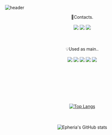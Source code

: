 ![header](https://capsule-render.vercel.app/api?type=waving&color=timeGradient&text=Welcome%20to%20Sehyup's%20GitHub%20👋%20&animation=twinkling&fontSize=35&fontAlignY=40&fontAlign=50&height=250)

<!--
**Epheria/Epheria** is a ✨ _special_ ✨ repository because its `README.md` (this file) appears on your GitHub profile.

Here are some ideas to get you started:

- 🔭 I’m currently working on ...
- 🌱 I’m currently learning ...
- 👯 I’m looking to collaborate on ...
- 🤔 I’m looking for help with ...
- 💬 Ask me about ...
- 📫 How to reach me: ...
- 😄 Pronouns: ...
- ⚡ Fun fact: ...
-->

<div align="center">
🔗Contacts.
<br>
<br>
<a href="https://Epheria.github.io" target="_blank"><img src="https://img.shields.io/badge/DevBlog-A9A9A9?style=flat-square&logo=blogger&logoColor=white"/></a>
<a href="https://www.youtube.com/channel/UCDgw56U0mrq6jIkMpDKqz3g" target="_blank"><img src="https://img.shields.io/badge/Video-DB7093?style=flat-square&logo=youtube&logoColor=white"/></a>
<a href="" target="_blank"><img src="https://img.shields.io/badge/tpguq1104@naver.com-3CB371?style=flat-square&logo=gmail&logoColor=white"/></a>
<br>
<br>
<br>
<br>
💡Used as main..
<br>
<br>
<img src="https://img.shields.io/badge/Unity-FFFAFA?style=for-the-badge&logo=unity&logoColor=black">
<img src="https://img.shields.io/badge/C#️⃣-800080?style=for-the-badge&logo=csharp&logoColor=white">
<a href="" target="_blank"><img src="https://img.shields.io/badge/Unity-FFFAFA?style=flat-square&logo=unity&logoColor=black"/></a>
<a href="" target="_blank"><img src="https://img.shields.io/badge/Csharp-800080?style=flat-square&logo=csharp&logoColor=white"/></a>
<a href="" target="_blank"><img src="https://img.shields.io/badge/fastlane-FFFAFA?style=flat-square&logo=fastlane&logoColor=cian"/></a>
<br>
<br>
<br>
<br>
<br>
<br>
<br>
<br>

[![Top Langs](https://github-readme-stats.vercel.app/api/top-langs/?username=Epheria&theme=tokyonight)](https://github.com/anuraghazra/github-readme-stats)
<br>
<br>
<br>
<br>
![Epheria's GitHub stats](https://github-readme-stats.vercel.app/api?username=Epheria&show_icons=true&theme=tokyonight)
</div>
